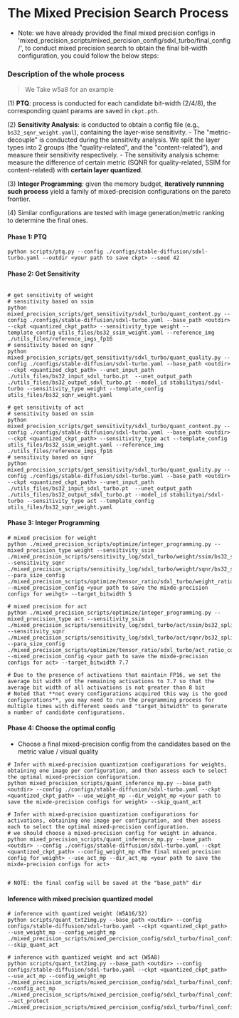 
# The Mixed Precision Search Process

* Note: we have already provided the final mixed precision configs in 'mixed_precision_scripts/mixed_percision_config/sdxl_turbo/final_config/', to conduct mixed precision search to obtain the final bit-width configuration, you could follow the below steps:

### Description of the whole process

> We Take w5a8 for an example

(1) **PTQ**: process is conducted for each candidate bit-width (2/4/8), the corresponding quant params are saved in `ckpt.pth`. 

(2) **Sensitivity Analysis**: is conducted to obtain a config file (e.g., `bs32_sqnr_weight.yaml`), containing the layer-wise sensitivity. 
    - The "metric-decouple" is conducted during the sensitivity analysis. We split the layer types into 2 groups (the "quality-related", and the "content-related"), and measure their sensitivity respectively. 
    - The sensitivity analysis scheme: measure the difference of certain metric (SQNR for quality-related, SSIM for content-related) with **certain layer quantized**. 

(3) **Integer Programming**: given the memory budget, **iteratively runnning such process** yield a family of mixed-precision configurations on the pareto frontier. 

(4) Similar configurations are tested with image generation/metric ranking to determine the final ones. 

#### Phase 1: PTQ

```shell
python scripts/ptq.py --config ./configs/stable-diffusion/sdxl-turbo.yaml --outdir <your path to save ckpt> --seed 42
```

#### Phase 2: Get Sensitivity

```shell

# get sensitivity of weight
# sensitivity based on ssim
python mixed_precision_scripts/get_sensitivity/sdxl_turbo/quant_content.py --config ./configs/stable-diffusion/sdxl-turbo.yaml --base_path <outdir> --ckpt <quantized_ckpt_path> --sensitivity_type weight --template_config utils_files/bs32_ssim_weight.yaml --reference_img ./utils_files/reference_imgs_fp16
# sensitivity based on sqnr
python mixed_precision_scripts/get_sensitivity/sdxl_turbo/quant_quality.py --config ./configs/stable-diffusion/sdxl-turbo.yaml --base_path <outdir> --ckpt <quantized_ckpt_path> --unet_input_path ./utils_files/bs32_input_sdxl_turbo.pt  --unet_output_path ./utils_files/bs32_output_sdxl_turbo.pt --model_id stabilityai/sdxl-turbo --sensitivity_type weight --template_config utils_files/bs32_sqnr_weight.yaml

# get sensitivity of act
# sensitivity based on ssim
python mixed_precision_scripts/get_sensitivity/sdxl_turbo/quant_content.py --config ./configs/stable-diffusion/sdxl-turbo.yaml --base_path <outdir> --ckpt <quantized_ckpt_path> --sensitivity_type act --template_config utils_files/bs32_ssim_weight.yaml --reference_img ./utils_files/reference_imgs_fp16
# sensitivity based on sqnr
python mixed_precision_scripts/get_sensitivity/sdxl_turbo/quant_quality.py --config ./configs/stable-diffusion/sdxl-turbo.yaml --base_path <outdir> --ckpt <quantized_ckpt_path> --unet_input_path ./utils_files/bs32_input_sdxl_turbo.pt  --unet_output_path ./utils_files/bs32_output_sdxl_turbo.pt --model_id stabilityai/sdxl-turbo --sensitivity_type act --template_config utils_files/bs32_sqnr_weight.yaml
```


#### Phase 3: Integer Programming

```shell
# mixed precision for weight
python ./mixed_precision_scripts/optimize/integer_programming.py --mixed_precision_type weight --sensitivity_ssim ./mixed_precision_scripts/sensitivity_log/sdxl_turbo/weight/ssim/bs32_split_ssim_weight/sensitivity.yaml --sensitivity_sqnr ./mixed_precision_scripts/sensitivity_log/sdxl_turbo/weight/sqnr/bs32_split_sqnr_weight/sensitivity.yaml --para_size_config ./mixed_precision_scripts/optimize/tensor_ratio/sdxl_turbo/weight_ratio_config.yaml --mixed_precision_config <your path to save the mixde-precision configs for weihgt> --target_bitwidth 5

# mixed precision for act
python ./mixed_precision_scripts/optimize/integer_programming.py --mixed_precision_type act --sensitivity_ssim ./mixed_precision_scripts/sensitivity_log/sdxl_turbo/act/ssim/bs32_split_ssim_act/sensitivity.yaml --sensitivity_sqnr ./mixed_precision_scripts/sensitivity_log/sdxl_turbo/act/sqnr/bs32_split_sqnr_act/sensitivity.yaml --para_size_config ./mixed_precision_scripts/optimize/tensor_ratio/sdxl_turbo/act_ratio_config.yaml --mixed_precision_config <your path to save the mixde-precision configs for act> --target_bitwidth 7.7

# Due to the presence of activations that maintain FP16, we set the average bit width of the remaining activations to 7.7 so that the average bit width of all activations is not greater than 8 bit
# Noted that **not every configurations acquired this way is the good configurations**, you may need to run the programming process for multiple times with different seeds and "target_bitwidth" to generate a number of candidate configurations.
```

#### Phase 4: Choose the optimal config

* Choose a final mixed-precision config from the candidates based on the metric value / visual quality

```shell
# Infer with mixed-precision quantization configurations for weights, obtaining one image per configuration, and then assess each to select the optimal mixed-precision configuration.
python mixed_precision_scripts/quant_inference_mp.py --base_path <outdir> --config ./configs/stable-diffusion/sdxl-turbo.yaml --ckpt <quantized_ckpt_path> --use_weight_mp --dir_weight_mp <your path to save the mixde-precision configs for weight> --skip_quant_act

# Infer with mixed-precision quantization configurations for activations, obtaining one image per configuration, and then assess each to select the optimal mixed-precision configuration.
# we should choose a mixed-precision config for weight in advance.
python mixed_precision_scripts/quant_inference_mp.py --base_path <outdir> --config ./configs/stable-diffusion/sdxl-turbo.yaml --ckpt <quantized_ckpt_path> --config_weight_mp <The final mixed precision config for weight> --use_act_mp --dir_act_mp <your path to save the mixde-precision configs for act>


# NOTE: the final config will be saved at the "base_path" dir
```

#### Inference with mixed precision quantized model

```shell
# inference with quantized weight (W5A16/32)
python scripts/quant_txt2img.py --base_path <outdir> --config configs/stable-diffusion/sdxl-turbo.yaml --ckpt <quantized_ckpt_path> --use_weight_mp --config_weight_mp ./mixed_precision_scripts/mixed_percision_config/sdxl_turbo/final_config/weight/weight_5.02.yaml --skip_quant_act

# inference with quantized weight and act (W5A8)
python scripts/quant_txt2img.py --base_path <outdir> --config configs/stable-diffusion/sdxl-turbo.yaml --ckpt <quantized_ckpt_path> --use_act_mp --config_weight_mp ./mixed_precision_scripts/mixed_percision_config/sdxl_turbo/final_config/weight/weight_5.02.yaml --config_act_mp ./mixed_precision_scripts/mixed_percision_config/sdxl_turbo/final_config/act/act_7.77.yaml --act_protect ./mixed_precision_scripts/mixed_percision_config/sdxl_turbo/final_config/act/act_sensitivie_a8_1%.pt
```

